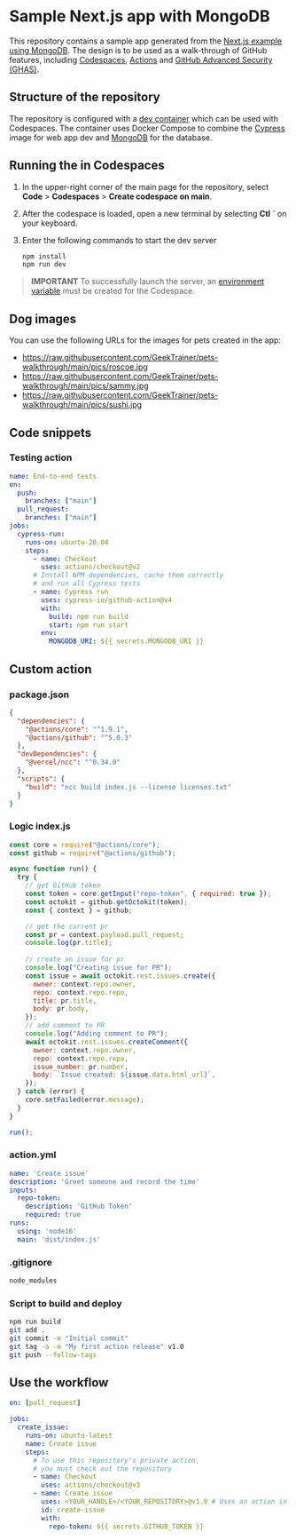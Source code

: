 # Sample Next.js app with MongoDB

This repository contains a sample app generated from the [Next.js example using MongoDB](https://github.com/vercel/next.js/tree/canary/examples/with-mongodb). The design is to be used as a walk-through of GitHub features, including [Codespaces](https://github.com/features/codespaces), [Actions](https://github.com/features/actions) and [GitHub Advanced Security (GHAS)](https://github.com/features/security).

## Structure of the repository

The repository is configured with a [dev container](https://code.visualstudio.com/docs/remote/create-dev-container) which can be used with Codespaces. The container uses Docker Compose to combine the [Cypress](https://github.com/cypress-io/cypress-docker-images) image for web app dev and [MongoDB](https://www.mongodb.com/compatibility/docker) for the database.

## Running the in Codespaces

1. In the upper-right corner of the main page for the repository, select **Code** > **Codespaces** > **Create codespace on main**.
2. After the codespace is loaded, open a new terminal by selecting **Ctl** **`** on your keyboard.
3. Enter the following commands to start the dev server

   ```bash
   npm install
   npm run dev
   ```

> **IMPORTANT** To successfully launch the server, an [environment variable](settings/secrets/codespaces) must be created for the Codespace.

## Dog images

You can use the following URLs for the images for pets created in the app:

- https://raw.githubusercontent.com/GeekTrainer/pets-walkthrough/main/pics/roscoe.jpg
- https://raw.githubusercontent.com/GeekTrainer/pets-walkthrough/main/pics/sammy.jpg
- https://raw.githubusercontent.com/GeekTrainer/pets-walkthrough/main/pics/sushi.jpg

## Code snippets

### Testing action

```yml
name: End-to-end tests
on:
  push:
    branches: ["main"]
  pull_request:
    branches: ["main"]
jobs:
  cypress-run:
    runs-on: ubuntu-20.04
    steps:
      - name: Checkout
        uses: actions/checkout@v2
      # Install NPM dependencies, cache them correctly
      # and run all Cypress tests
      - name: Cypress run
        uses: cypress-io/github-action@v4
        with:
          build: npm run build
          start: npm run start
        env:
          MONGODB_URI: ${{ secrets.MONGODB_URI }}
```

## Custom action

### package.json

```json
{
  "dependencies": {
    "@actions/core": "^1.9.1",
    "@actions/github": "^5.0.3"
  },
  "devDependencies": {
    "@vercel/ncc": "^0.34.0"
  },
  "scripts": {
    "build": "ncc build index.js --license licenses.txt"
  }
}
```

### Logic index.js

```javascript
const core = require("@actions/core");
const github = require("@actions/github");

async function run() {
  try {
    // get GitHub token
    const token = core.getInput("repo-token", { required: true });
    const octokit = github.getOctokit(token);
    const { context } = github;

    // get the current pr
    const pr = context.payload.pull_request;
    console.log(pr.title);
    
    // create an issue for pr
    console.log("Creating issue for PR");
    const issue = await octokit.rest.issues.create({
      owner: context.repo.owner,
      repo: context.repo.repo,
      title: pr.title,
      body: pr.body,
    });
    // add comment to PR
    console.log("Adding comment to PR");
    await octokit.rest.issues.createComment({
      owner: context.repo.owner,
      repo: context.repo.repo,
      issue_number: pr.number,
      body: `Issue created: ${issue.data.html_url}`,
    });
  } catch (error) {
    core.setFailed(error.message);
  }
}

run();
```

### action.yml

```yml
name: 'Create issue'
description: 'Greet someone and record the time'
inputs:
  repo-token:
    description: 'GitHub Token'
    required: true
runs:
  using: 'node16'
  main: 'dist/index.js'
```

### .gitignore

```bash
node_modules
```

### Script to build and deploy

```bash
npm run build
git add .
git commit -m "Initial commit"
git tag -a -m "My first action release" v1.0
git push --follow-tags
```

## Use the workflow

```yml
on: [pull_request]

jobs:
  create_issue:
    runs-on: ubuntu-latest
    name: Create issue
    steps:
      # To use this repository's private action,
      # you must check out the repository
      - name: Checkout
        uses: actions/checkout@v3
      - name: Create issue
        uses: <YOUR_HANDLE>/<YOUR_REPOSITORY>@v1.0 # Uses an action in the root directory
        id: create-issue
        with:
          repo-token: ${{ secrets.GITHUB_TOKEN }}
```


